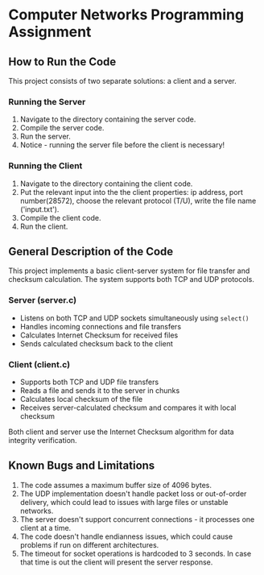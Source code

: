 # Computer Networks Programming Assignment

## How to Run the Code

This project consists of two separate solutions: a client and a server.

### Running the Server
1. Navigate to the directory containing the server code.
2. Compile the server code.
3. Run the server.
4. Notice - running the server file before the client is necessary!

### Running the Client
1. Navigate to the directory containing the client code.
2. Put the relevant input into the the client properties: ip address, port number(28572), choose the relevant protocol (T/U), write the file name ('input.txt').
3. Compile the client code.
4. Run the client.

## General Description of the Code

This project implements a basic client-server system for file transfer and checksum calculation. The system supports both TCP and UDP protocols.

### Server (server.c)
- Listens on both TCP and UDP sockets simultaneously using `select()`
- Handles incoming connections and file transfers
- Calculates Internet Checksum for received files
- Sends calculated checksum back to the client

### Client (client.c)
- Supports both TCP and UDP file transfers
- Reads a file and sends it to the server in chunks
- Calculates local checksum of the file
- Receives server-calculated checksum and compares it with local checksum

Both client and server use the Internet Checksum algorithm for data integrity verification.

## Known Bugs and Limitations

1. The code assumes a maximum buffer size of 4096 bytes.
2. The UDP implementation doesn't handle packet loss or out-of-order delivery, which could lead to issues with large files or unstable networks.
3. The server doesn't support concurrent connections - it processes one client at a time.
4. The code doesn't handle endianness issues, which could cause problems if run on different architectures.
5. The timeout for socket operations is hardcoded to 3 seconds. In case that time is out the client will present the server response.
